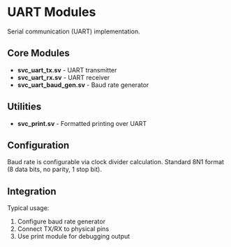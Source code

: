 # UART Modules

Serial communication (UART) implementation.

## Core Modules

- **svc_uart_tx.sv** - UART transmitter
- **svc_uart_rx.sv** - UART receiver
- **svc_uart_baud_gen.sv** - Baud rate generator

## Utilities

- **svc_print.sv** - Formatted printing over UART

## Configuration

Baud rate is configurable via clock divider calculation. Standard 8N1 format (8
data bits, no parity, 1 stop bit).

## Integration

Typical usage:

1. Configure baud rate generator
2. Connect TX/RX to physical pins
3. Use print module for debugging output
